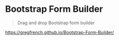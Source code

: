 # Bootstrap Form Builder

> Drag and drop Bootstrap form builder

https://gregfrench.github.io/Bootstrap-Form-Builder/